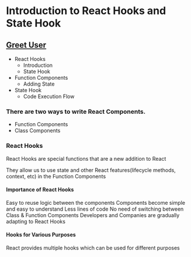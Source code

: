 # Introduction to React Hooks and State Hook
## [Greet User](https://sspgreetuser.ccbp.tech/)

- React Hooks
  - Introduction
  - State Hook
- Function Components
  - Adding State
- State Hook
  - Code Execution Flow

### There are two ways to write React Components.
- Function Components
- Class Components
  
### React Hooks
React Hooks are special functions that are a new addition to React <br/>

They allow us to use state and other React features(lifecycle methods, context, etc) in the Function Components

#### Importance of React Hooks
Easy to reuse logic between the components
Components become simple and easy to understand
Less lines of code
No need of switching between Class & Function Components
Developers and Companies are gradually adapting to React Hooks
#### Hooks for Various Purposes
React provides multiple hooks which can be used for different purposes
